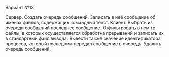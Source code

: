 Вариант №13

Сервер. Создать очередь сообщений. Записать в неё сообщение об именах файлов, содержащих командный текст.
Клиент. Выбрать из очереди сообщений последнее сообщение. Отфильтровать в нем те файлы, в которых осуществляется обработка прерываний и записать их в стандартный файл вывода. Вывести также значение идентификатора процесса, который последним передал сообщение в очередь. Удалить очередь сообщений.

